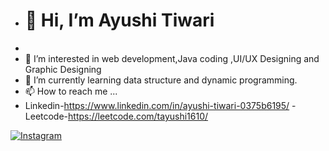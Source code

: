 - <h1>👋 Hi, I’m Ayushi Tiwari</h1>
- 
- 👀 I’m interested in web development,Java coding ,UI/UX Designing and Graphic Designing
- 🌱 I’m currently learning data structure and dynamic programming.
- 📫 How to reach me ...
- Linkedin-https://www.linkedin.com/in/ayushi-tiwari-0375b6195/
-Leetcode-https://leetcode.com/tayushi1610/

<p dir="auto"><a href="https://www.instagram.com/m.e.h.f.i.l._/ rel="nofollow"><img src="https://camo.githubusercontent.com/5c3f3164b340475c38f1ec3d8c6d0c6e8656fbccac25d06cfb86477079b88638/68747470733a2f2f696d672e736869656c64732e696f2f62616467652f696e7374616772616d2d2532334534343035462e7376673f267374796c653d666f722d7468652d6261646765266c6f676f3d696e7374616772616d266c6f676f436f6c6f723d7768697465" alt="Instagram" data-canonical-src="https://img.shields.io/badge/instagram-%23E4405F.svg?&amp;style=for-the-badge&amp;logo=instagram&amp;logoColor=white" style="max-width: 100%;"></a></p>
<!---
1610ayushi/1610ayushi is a ✨ special ✨ repository because its `README.md` (this file) appears on your GitHub profile.
You can click the Preview link to take a look at your changes.
--->
